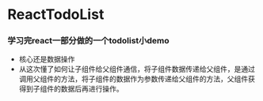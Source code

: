 # ReactTodoList
### 学习完react一部分做的一个todolist小demo
- 核心还是数据操作
- 从这次懂了如何让子组件给父组件通信，将子组件数据传递给父组件，是通过调用父组件的方法，将子组件的数据作为参数传递给父组件的方法，父组件获得到子组件的数据后再进行操作。
